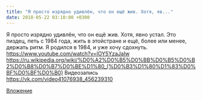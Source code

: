 ```yaml
---
title: "Я просто изрядно удивлён, что он ещё жив. Хотя, яв..."
date: 2018-05-22 03:10:00 +0300
---
```


Я просто изрядно удивлён, что он ещё жив. Хотя, явно устал.
Это пиздец, петь с 1984 года, жить в этойстране и ещё, более или менее, держать ритм. Я родился в 1984, и уже хочу сдохнуть.
https://www.youtube.com/watch?v=lOY5YzaJaIw
https://ru.wikipedia.org/wiki/%D0%A2%D0%B5%D0%BB%D0%B5%D0%B2%D0%B8%D0%B7%D0%BE%D1%80_(%D0%B3%D1%80%D1%83%D0%BF%D0%BF%D0%B0)
Видеозапись
https://vk.com/video41076938_456239310

[Вложение](https://vk.com/video41076938_456239310)
